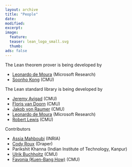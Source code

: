 ```yaml
---
layout: archive
title: "People"
date:
modified:
excerpt:
image:
  feature:
  teaser: lean_logo_small.svg
  thumb:
ads: false
---
```


The Lean theorem prover is being developed by

- [Leonardo de Moura](http://research.microsoft.com/en-us/um/people/leonardo) (Microsoft Research)
- [Soonho Kong](http://www.cs.cmu.edu/~soonhok) (CMU)

The Lean standard library is being developed by

- [Jeremy Avigad](http://www.andrew.cmu.edu/user/avigad) (CMU)
- [Floris van Doorn](http://www.contrib.andrew.cmu.edu/~fpv/) (CMU)
- [Jakob von Raumer](http://von-raumer.de/) (CMU)
- [Leonardo de Moura](http://research.microsoft.com/en-us/um/people/leonardo) (Microsoft Research)
- [Robert Lewis](https://www.andrew.cmu.edu/user/rlewis1/Site/Home.html) (CMU)

Contributors

- [Assia Mahboubi](http://specfun.inria.fr/mahboubi/) (INRIA)
- [Cody Roux](http://www.andrew.cmu.edu/user/croux/) (Draper)
- Parikshit Khanna (Indian Institute of Technology, Kanpur)
- [Ulrik Buchholtz](http://www.andrew.cmu.edu/user/ulrikb/) (CMU)
- [Favonia (Kuen-Bang How)](http://www.cs.cmu.edu/~kuenbanh/) (CMU)
